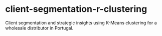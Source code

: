 # client-segmentation-r-clustering
Client segmentation and strategic insights using K-Means clustering for a wholesale distributor in Portugal.

